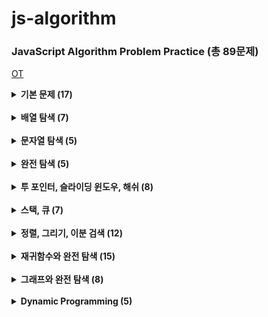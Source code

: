 # js-algorithm

### JavaScript Algorithm Problem Practice (총 89문제)

[OT](https://github.com/ding-co/js-algorithm/blob/main/OT.md)

<details>
  <summary> <strong> 기본 문제 (17) </strong> </summary>

> - [x] [세 수 중 최솟값](https://github.com/ding-co/js-algorithm/blob/main/Section1/pb01.md)
> - [x] [삼각형 판별](https://github.com/ding-co/js-algorithm/blob/main/Section1/pb02.md)
> - [x] [연필 개수](https://github.com/ding-co/js-algorithm/blob/main/Section1/pb03.md)
> - [x] [1부터 N까지의 합](https://github.com/ding-co/js-algorithm/blob/main/Section1/pb04.md)
> - [x] [최솟값 구하기](https://github.com/ding-co/js-algorithm/blob/main/Section1/pb05.md)
> - [x] [보충 - 내장함수로 최솟값, 최댓값 구하기](https://github.com/ding-co/js-algorithm/blob/main/Section1/pb05-alpha.md)
> - [x] [홀수](https://github.com/ding-co/js-algorithm/blob/main/Section1/pb06.md)
> - [x] [10부제](https://github.com/ding-co/js-algorithm/blob/main/Section1/pb07.md)
> - [x] [추가영상 - forEach, map, filter, reduce 메서드 작동원리](https://github.com/ding-co/js-algorithm/blob/main/Section1/method-additional.md)
> - [x] [일곱난쟁이](https://github.com/ding-co/js-algorithm/blob/main/Section1/pb08.md)
> - [x] [A를 #으로](https://github.com/ding-co/js-algorithm/blob/main/Section1/pb09.md)
> - [x] [문자 찾기](https://github.com/ding-co/js-algorithm/blob/main/Section1/pb10.md)
> - [x] [대문자 찾기](https://github.com/ding-co/js-algorithm/blob/main/Section1/pb11.md)
> - [x] [대문자로 통일](https://github.com/ding-co/js-algorithm/blob/main/Section1/pb12.md)
> - [x] [대소문자 변환](https://github.com/ding-co/js-algorithm/blob/main/Section1/pb13.md)
> - [x] [가장 긴 문자열](https://github.com/ding-co/js-algorithm/blob/main/Section1/pb14.md)
> - [x] [가운데 문자 출력](https://github.com/ding-co/js-algorithm/blob/main/Section1/pb15.md)
> - [x] [중복 문자 제거](https://github.com/ding-co/js-algorithm/blob/main/Section1/pb16.md)
> - [x] [중복 단어 제거](https://github.com/ding-co/js-algorithm/blob/main/Section1/pb17.md)

</details>

<br/>

<details>
  <summary> <strong> 배열 탐색 (7) </strong> </summary>

> - [x] [큰 수 출력](https://github.com/ding-co/js-algorithm/blob/main/Section2/pb01.md)
> - [x] [보이는 학생](https://github.com/ding-co/js-algorithm/blob/main/Section2/pb02.md)
> - [x] [가위바위보](https://github.com/ding-co/js-algorithm/blob/main/Section2/pb03.md)
> - [x] [점수 계산](https://github.com/ding-co/js-algorithm/blob/main/Section2/pb04.md)
> - [x] [등수 구하기](https://github.com/ding-co/js-algorithm/blob/main/Section2/pb05.md)
> - [x] [격자판 최대 합](https://github.com/ding-co/js-algorithm/blob/main/Section2/pb06.md)
> - [x] [봉우리](https://github.com/ding-co/js-algorithm/blob/main/Section2/pb07.md)

</details>

<br/>

<details>
  <summary> <strong> 문자열 탐색 (5) </strong> </summary>

> - [x] [회문 문자열](https://github.com/ding-co/js-algorithm/blob/main/Section3/pb01.md)
> - [x] [유효한 팰린드롬](https://github.com/ding-co/js-algorithm/blob/main/Section3/pb02.md)
> - [x] [숫자만 추출](https://github.com/ding-co/js-algorithm/blob/main/Section3/pb03.md)
> - [x] [가장 짧은 문자 거리](https://github.com/ding-co/js-algorithm/blob/main/Section3/pb04.md)
> - [x] [문자열 압축](https://github.com/ding-co/js-algorithm/blob/main/Section3/pb05.md)

</details>

<br/>

<details>
  <summary> <strong> 완전 탐색 (5) </strong> </summary>

> - [x] [자리수의 합](https://github.com/ding-co/js-algorithm/blob/main/Section4/pb01.md)
> - [ ] [뒤집은 소수](#)
> - [ ] [멘토링](#)
> - [ ] [졸업 선물](#)
> - [ ] [K번째 큰수](#)

</details>

<br/>

<details>
  <summary> <strong> 투 포인터, 슬라이딩 윈도우, 해쉬 (8) </strong> </summary>

> - [ ] [두 배열 합치기](#)
> - [ ] [공통 원소 구하기](#)
> - [ ] [연속 부분 수열1](#)
> - [ ] [연속 부분 수열2](#)
> - [ ] [최대 매출](#)
> - [ ] [학급 회장](#)
> - [ ] [아나그램](#)
> - [ ] [모든 아나그램 찾기](#)

</details>

<br/>

<details>
  <summary> <strong> 스택, 큐 (7) </strong> </summary>

> - [ ] [올바른 괄호](#)
> - [ ] [괄호 문자 제거](#)
> - [ ] [크레인 인형뽑기](#)
> - [ ] [후위식 연산](#)
> - [ ] [쇠막대기](#)
> - [ ] [공주 구하기](#)
> - [ ] [교육과정 설계](#)

</details>

<br/>

<details>
  <summary> <strong> 정렬, 그리기, 이분 검색 (12) </strong> </summary>

> - [ ] [선택 정렬](#)
> - [ ] [버블 정렬](#)
> - [ ] [Special Sort](#)
> - [ ] [삽입 정렬](#)
> - [ ] [LRU](#)
> - [ ] [장난꾸러기 현수](#)
> - [ ] [좌표 정렬](#)
> - [ ] [회의실 배정](#)
> - [ ] [결혼식](#)
> - [ ] [이분 검색](#)
> - [ ] [뮤직비디오](#)
> - [ ] [마구간 정하기](#)

</details>

<br/>

<details>
  <summary> <strong> 재귀함수와 완전 탐색 (15) </strong> </summary>

> - [ ] [재귀함수와 스택 프레임](#)
> - [ ] [이진수 출력](#)
> - [ ] [이진 트리 순회](#)
> - [ ] [부분집합 구하기](#)
> - [ ] [합이 같은 부분집합](#)
> - [ ] [바둑이 승차](#)
> - [ ] [최대 점수 구하기](#)
> - [ ] [중복 순열](#)
> - [ ] [동전 교환](#)
> - [ ] [순열 구하기](#)
> - [ ] [팩토리얼](#)
> - [ ] [조합수](#)
> - [ ] [수열 추측하기](#)
> - [ ] [조합 구하기](#)
> - [ ] [수들의 조합](#)

</details>

<br/>

<details>
  <summary> <strong> 그래프와 완전 탐색 (8) </strong> </summary>

> - [ ] [그래프와 인접행렬](#)
> - [ ] [경로 탐색1](#)
> - [ ] [경로 탐색2](#)
> - [ ] [미로 탐색](#)
> - [ ] [이진 트리 탐색](#)
> - [ ] [송아지 찾기](#)
> - [ ] [섬 나라 아일랜드1](#)
> - [ ] [섬 나라 아일랜드2](#)

</details>

<br/>

<details>
  <summary> <strong> Dynamic Programming (5) </strong> </summary>

> - [ ] [계단 오르기](#)
> - [ ] [돌다리 건너기](#)
> - [ ] [최대 부분 증가 수열](#)
> - [ ] [동전 교환](#)
> - [ ] [최대 점수 구하기](#)

</details>
